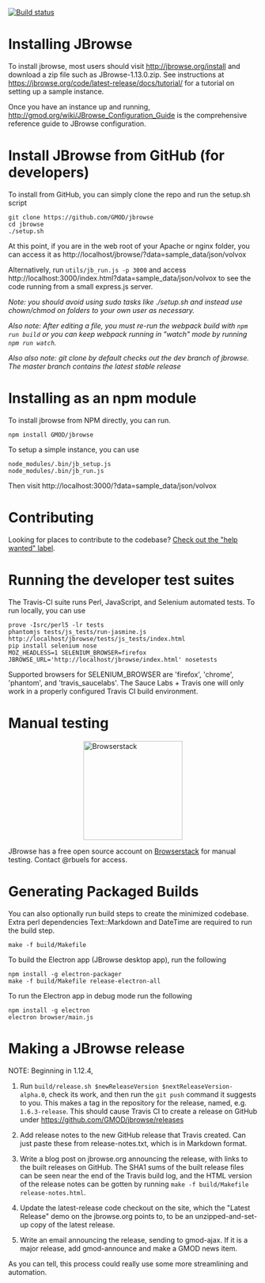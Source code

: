 [![Build status](https://travis-ci.org/GMOD/jbrowse.svg?branch=dev)](https://travis-ci.org/GMOD/jbrowse)

# Installing JBrowse

To install jbrowse, most users should visit http://jbrowse.org/install and download a zip file such as JBrowse-1.13.0.zip. See instructions at https://jbrowse.org/code/latest-release/docs/tutorial/ for a tutorial on setting up a sample instance.

Once you have an instance up and running, http://gmod.org/wiki/JBrowse_Configuration_Guide is the comprehensive reference guide to
JBrowse configuration.


# Install JBrowse from GitHub (for developers)

To install from GitHub, you can simply clone the repo and run the setup.sh script

    git clone https://github.com/GMOD/jbrowse
    cd jbrowse
    ./setup.sh

At this point, if you are in the web root of your Apache or nginx folder, you can access it as http://localhost/jbrowse/?data=sample_data/json/volvox

Alternatively, run `utils/jb_run.js -p 3000` and access http://localhost:3000/index.html?data=sample_data/json/volvox
 to see the code running from a small express.js server.

*Note: you should avoid using sudo tasks like ./setup.sh and instead use chown/chmod on folders to your own user as necessary.*

*Also note: After editing a file, you must re-run the webpack build with `npm run build` or you can keep webpack running in "watch" mode by running  `npm run watch`.*

*Also also note: git clone by default checks out the dev branch of jbrowse. The master branch contains the latest stable release*

# Installing as an npm module

To install jbrowse from NPM directly, you can run.

    npm install GMOD/jbrowse

To setup a simple instance, you can use

    node_modules/.bin/jb_setup.js
    node_modules/.bin/jb_run.js

Then visit http://localhost:3000/?data=sample_data/json/volvox


# Contributing

Looking for places to contribute to the codebase?
[Check out the "help wanted" label](https://github.com/GMOD/jbrowse/labels/help%20wanted).

# Running the developer test suites

The Travis-CI suite runs Perl, JavaScript, and Selenium automated tests. To run locally, you can use

    prove -Isrc/perl5 -lr tests
    phantomjs tests/js_tests/run-jasmine.js http://localhost/jbrowse/tests/js_tests/index.html
    pip install selenium nose
    MOZ_HEADLESS=1 SELENIUM_BROWSER=firefox JBROWSE_URL='http://localhost/jbrowse/index.html' nosetests

Supported browsers for SELENIUM_BROWSER are 'firefox', 'chrome', 'phantom', and 'travis_saucelabs'.  The Sauce Labs + Travis
one will only work in a properly configured Travis CI build environment.

# Manual testing

<img style="display: block; margin: 1em auto" src="img/browserstack-logo-600x315.png" width="200" alt="Browserstack"/>

JBrowse has a free open source account on [Browserstack](http://browserstack.com/) for manual testing.  Contact @rbuels for access.

# Generating Packaged Builds

You can also optionally run build steps to create the minimized codebase. Extra perl dependencies Text::Markdown and DateTime are required to run the build step.

    make -f build/Makefile

To build the Electron app (JBrowse desktop app), run the following

    npm install -g electron-packager
    make -f build/Makefile release-electron-all

To run the Electron app in debug mode run the following

    npm install -g electron
    electron browser/main.js


# Making a JBrowse release

NOTE: Beginning in 1.12.4,

1. Run `build/release.sh $newReleaseVersion $nextReleaseVersion-alpha.0`, check its work, and then run the `git push` command it suggests to you. This makes a tag in the repository for the release, named, e.g. `1.6.3-release`.  This should cause Travis CI
to create a release on GitHub under https://github.com/GMOD/jbrowse/releases

1. Add release notes to the new GitHub release that Travis created. Can just paste these from release-notes.txt, which is in Markdown format.

1. Write a blog post on jbrowse.org announcing the release, with links to the built releases on GitHub. The SHA1 sums of the built release files can be seen near the end of the Travis build log, and the HTML version of the release notes can be gotten by running `make -f build/Makefile release-notes.html`.

1. Update the latest-release code checkout on the site, which the "Latest Release" demo on the jbrowse.org points to, to be an unzipped-and-set-up copy of the latest release.

1. Write an email announcing the release, sending to gmod-ajax. If it is a major release, add gmod-announce and make a GMOD news item.

As you can tell, this process could really use some more streamlining and automation.
